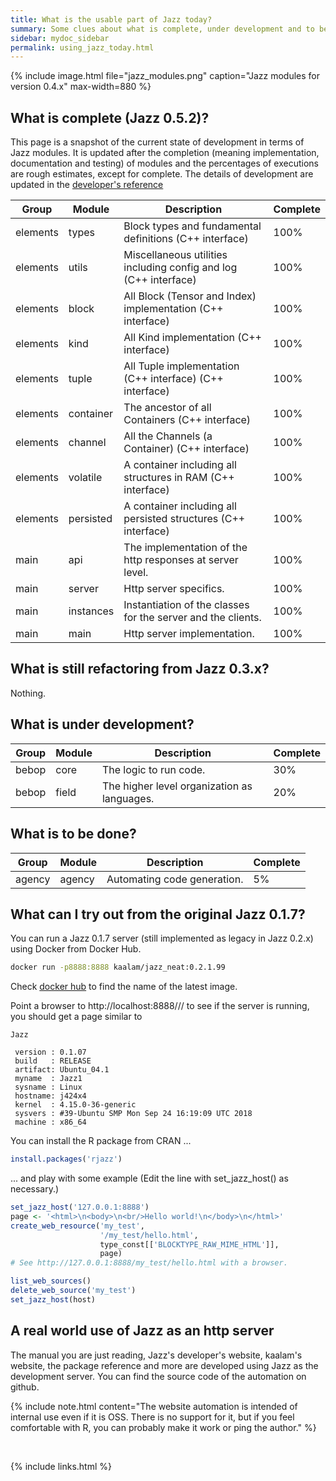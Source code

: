 ```yaml
---
title: What is the usable part of Jazz today?
summary: Some clues about what is complete, under development and to be done.
sidebar: mydoc_sidebar
permalink: using_jazz_today.html
---
```


{% include image.html file="jazz_modules.png" caption="Jazz modules for version 0.4.x" max-width=880 %}

## What is complete (Jazz 0.5.2)?

This page is a snapshot of the current state of development in terms of Jazz modules. It is updated after the completion (meaning
implementation, documentation and testing) of modules and the percentages of executions are rough estimates, except for complete. The
details of development are updated in the [developer's reference](/develop/)

| Group | Module | Description | Complete |
|-------|--------|-------------|----------|
| elements | types | Block types and fundamental definitions (C++ interface) | <span class="label label-success">100%</span> |
| elements | utils | Miscellaneous utilities including config and log (C++ interface) | <span class="label label-success">100%</span> |
| elements | block | All Block (Tensor and Index) implementation (C++ interface) | <span class="label label-success">100%</span> |
| elements | kind | All Kind implementation (C++ interface) | <span class="label label-success">100%</span> |
| elements | tuple | All Tuple implementation (C++ interface) (C++ interface) | <span class="label label-success">100%</span> |
| elements | container | The ancestor of all Containers (C++ interface) | <span class="label label-success">100%</span> |
| elements | channel | All the Channels (a Container) (C++ interface) | <span class="label label-success">100%</span> |
| elements | volatile | A container including all structures in RAM (C++ interface) | <span class="label label-success">100%</span> |
| elements | persisted | A container including all persisted structures (C++ interface) | <span class="label label-success">100%</span> |
| main | api | The implementation of the http responses at server level. | <span class="label label-success">100%</span> |
| main | server | Http server specifics. | <span class="label label-success">100%</span> |
| main | instances | Instantiation of the classes for the server and the clients. | <span class="label label-success">100%</span> |
| main | main | Http server implementation. | <span class="label label-success">100%</span> |

## What is still refactoring from Jazz 0.3.x?

Nothing.

## What is under development?

| Group | Module | Description | Complete |
|-------|--------|-------------|----------|
| bebop | core | The logic to run code. | <span class="label label-warning">30%</span> |
| bebop | field | The higher level organization as languages. | <span class="label label-warning">20%</span> |

## What is to be done?

| Group | Module | Description | Complete |
|-------|--------|-------------|----------|
| agency | agency | Automating code generation. | <span class="label label-danger">5%</span> |

## What can I try out from the original Jazz 0.1.7?

You can run a Jazz 0.1.7 server (still implemented as legacy in Jazz 0.2.x) using Docker from Docker Hub.

```bash
docker run -p8888:8888 kaalam/jazz_neat:0.2.1.99
```

Check [docker hub](https://hub.docker.com/r/kaalam/jazz_neat/tags/) to find the name of the latest image.

Point a browser to http://localhost:8888/// to see if the server is running, you should get a page similar to

    Jazz

     version : 0.1.07
     build   : RELEASE
     artifact: Ubuntu_04.1
     myname  : Jazz1
     sysname : Linux
     hostname: j424x4
     kernel  : 4.15.0-36-generic
     sysvers : #39-Ubuntu SMP Mon Sep 24 16:19:09 UTC 2018
     machine : x86_64

You can install the R package from CRAN ...

```R
install.packages('rjazz')
```

... and play with some example (Edit the line with set_jazz_host() as necessary.)
```R
set_jazz_host('127.0.0.1:8888')
page <- '<html>\n<body>\n<br/>Hello world!\n</body>\n</html>'
create_web_resource('my_test',
                    '/my_test/hello.html',
                    type_const[['BLOCKTYPE_RAW_MIME_HTML']],
                    page)
# See http://127.0.0.1:8888/my_test/hello.html with a browser.

list_web_sources()
delete_web_source('my_test')
set_jazz_host(host)
```

## A real world use of Jazz as an http server

The manual you are just reading, Jazz's developer's website, kaalam's website, the package reference and more are developed using Jazz
as the development server. You can find the source code of the automation on github.

{% include note.html content="The website automation is intended of internal use even if it is OSS. There is no support for it, but if
you feel comfortable with R, you can probably make it work or ping the author." %}

<br/>

{% include links.html %}

